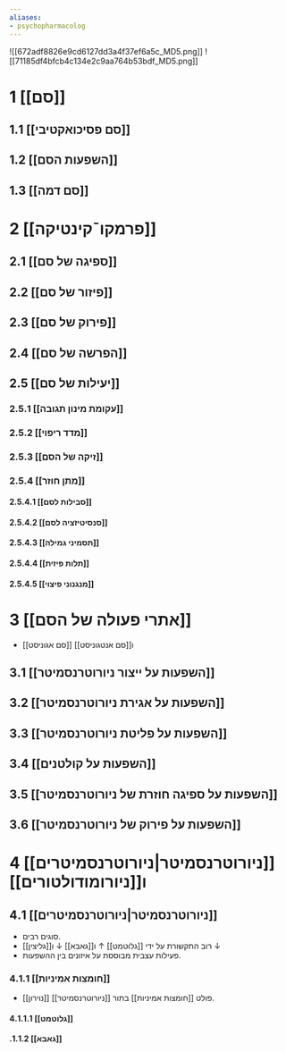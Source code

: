 ```yaml
---
aliases:
- psychopharmacolog
---
```


![[672adf8826e9cd6127dd3a4f37ef6a5c_MD5.png]]
![[71185df4bfcb4c134e2c9aa764b53bdf_MD5.png]]
# 1	[[סם]]
## 1.1	[[סם פסיכואקטיבי]]
## 1.2	[[השפעות הסם]]
## 1.3	[[סם דמה]]
# 2	[[פרמקו¯קינטיקה]]
## 2.1	[[ספיגה של סם]]
## 2.2	[[פיזור של סם]]
## 2.3	[[פירוק של סם]]
## 2.4	[[הפרשה של סם]]
## 2.5	[[יעילות של סם]]
### 2.5.1	[[עקומת מינון תגובה]]
### 2.5.2	[[מדד ריפוי]]
### 2.5.3	[[זיקה של הסם]]
### 2.5.4	[[מתן חוזר]]
#### 2.5.4.1	[[סבילות לסם]]
#### 2.5.4.2	[[סנסיטיזציה לסם]]
#### 2.5.4.3	[[תסמיני גמילה]]
#### 2.5.4.4	[[תלות פיזית]]
#### 2.5.4.5	[[מנגנוני פיצוי]] 
# 3	[[אתרי פעולה של הסם]]
- [[סם אגוניסט]] ו[[סם אנטגוניסט]]
## 3.1	[[השפעות על ייצור ניורוטרנסמיטר]]
## 3.2	[[השפעות על אגירת ניורוטרנסמיטר]]
## 3.3	[[השפעות על פליטת ניורוטרנסמיטר]]
## 3.4	[[השפעות על קולטנים]]
## 3.5	[[השפעות על ספיגה חוזרת של ניורוטרנסמיטר]]
## 3.6	[[השפעות על פירוק של ניורוטרנסמיטר]]

# 4	[[ניורוטרנסמיטר|ניורוטרנסמיטרים]] ו[[ניורומודולטורים]]
## 4.1	[[ניורוטרנסמיטר|ניורוטרנסמיטרים]]
- סוגים רבים.
- רוב התקשורת על ידי [[גלוטמט]] ↑ ו[[גאבא]] ↓ ו[[גליצין]] ↓
- פעילות עצבית מבוססת על איזונים בין ההשפעות.
### 4.1.1	[[חומצות אמיניות]]
- [[נוירון]] פולט [[חומצות אמיניות]] בתור [[ניורוטרנסמיטר]].
#### 4.1.1.1	[[גלוטמט]]
#### .1.1.2	[[גאבא]]

